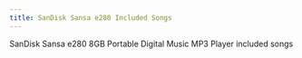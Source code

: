 ```yaml
---
title: SanDisk Sansa e280 Included Songs
---
```


SanDisk Sansa e280 8GB Portable Digital Music MP3 Player
included songs
